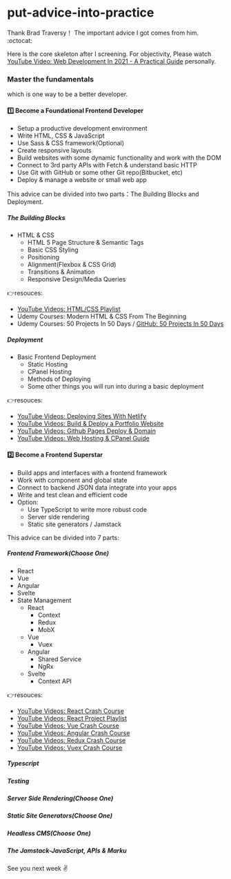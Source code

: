 # put-advice-into-practice
Thank Brad Traversy！ The important advice I got comes from him. :octocat:

Here is the core skeleton after I screening. For objectivity, Please watch [YouTube Video: Web Development In 2021 - A Practical Guide](https://www.youtube.com/watch?v=VfGW0Qiy2I0&t=2924s) personally.

### Master the fundamentals
which is one way to be a better developer.

#### :one: Become a Foundational Frontend Developer
  - Setup a productive development environment
  - Write HTML, CSS & JavaScript
  - Use Sass & CSS framework(Optional)
  - Create responsive layouts
  - Build websites with some dynamic functionality and work with the DOM
  - Connect to 3rd party APIs with Fetch & understand basic HTTP
  - Use Git with GitHub or some other Git repo(Bitbucket, etc)
  - Deploy & manage a website or small web app

This advice can be divided into two parts：The Building Blocks and Deployment.

##### The Building Blocks
  - HTML & CSS 
    - HTML 5 Page Structure & Semantic Tags
    - Basic CSS Styling
    - Positioning
    - Alignment(Flexbox & CSS Grid)
    - Transitions & Animation
    - Responsive Design/Media Queries

:point_right:resouces: 
  - [YouTube Videos: HTML/CSS Playlist](https://www.youtube.com/watch?v=UB1O30fR-EE&list=PLillGF-RfqbZTASqIqdvm1R5mLrQq79CU)
  - Udemy Courses: Modern HTML & CSS From The Beginning
  - Udemy Courses: 50 Projects In 50 Days / [GitHub: 50 Projects In 50 Days](https://github.com/bradtraversy/50projects50days)

##### Deployment
  - Basic Frontend Deployment
    -  Static Hosting
    -  CPanel Hosting
    -  Methods of Deploying
    -  Some other things you will run into during a basic deployment

:point_right:resouces: 
  - [YouTube Videos: Deploying Sites With Netlify](https://www.youtube.com/watch?v=bjVUqvcCnxM)
  - [YouTube Videos: Build & Deploy a Portfolio Website](https://www.youtube.com/watch?v=r_hYR53r61M)
  - [YouTube Videos: Github Pages Deploy & Domain](https://www.youtube.com/watch?v=SKXkC4SqtRk)
  - [YouTube Videos: Web Hosting & CPanel Guide](https://www.youtube.com/watch?v=UN7S4zd8h-k)

#### :two: Become a Frontend Superstar
  - Build apps and interfaces with a frontend framework
  - Work with component and global state
  - Connect to backend JSON data integrate into your apps
  - Write and test clean and efficient code
  - Option: 
    - Use TypeScript to write more robust code
    - Server side rendering
    - Static site generators / Jamstack

This advice can be divided into 7 parts:

##### Frontend Framework(Choose One)
  - React
  - Vue
  - Angular
  - Svelte
  - State Management 
    - React
      - Context
      - Redux
      - MobX
    - Vue 
      - Vuex  
    - Angular
      - Shared Service
      - NgRx  
    - Svelte
      - Context API

:point_right:resouces: 
  - [YouTube Videos: React Crash Course](https://www.youtube.com/watch?v=w7ejDZ8SWv8)
  - [YouTube Videos: React Project Playlist](https://www.youtube.com/watch?v=XuFDcZABiDQ&list=PLillGF-RfqbY3c2r0htQyVbDJJoBFE6Rb)
  - [YouTube Videos: Vue Crash Course](https://www.youtube.com/watch?v=qZXt1Aom3Cs)
  - [YouTube Videos: Angular Crash Course](https://www.youtube.com/watch?v=3dHNOWTI7H8)
  - [YouTube Videos: Redux Crash Course](https://www.youtube.com/watch?v=93p3LxR9xfM)
  - [YouTube Videos: Vuex Crash Course](https://www.youtube.com/watch?v=5lVQgZzLMHc)


##### Typescript

##### Testing

##### Server Side Rendering(Choose One)

##### Static Site Generators(Choose One)

##### Headless CMS(Choose One)

##### The Jamstack-JavaScript, APIs & Marku

See you next week :v:
